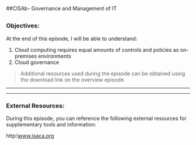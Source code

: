 ##CISAb- Governance and Management of IT
##
### Objectives:

At the end of this episode, I will be able to understand:

1. Cloud computing requires equal amounts of controls and policies as on-premises environments
2. Cloud governance

	

>Additional resources used during the episode can be obtained using the download link on the overview episode.

-----------------------------------------------------------






-----------------------------------------------------------
### External Resources:

During this episode, you can reference the following external resources for supplementary tools and information:

http:\www.isaca.org
